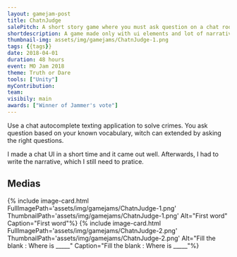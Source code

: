 ```yaml
---
layout: gamejam-post
title: ChatnJudge
salePitch: A short story game where you must ask question on a chat room system to uncover a major crime. Is the suspect telling the TRUTH or he DAREd to tell a lie?
shortdescription: A game made only with ui elements and lot of narrative.
thumbnail-img: assets/img/gamejams/ChatnJudge-1.png
tags: {{tags}}
date: 2018-04-01
duration: 48 hours
event: MO Jam 2018
theme: Truth or Dare
tools: ["Unity"]
myContribution: 
team: 
visibily: main
awards: ["Winner of Jammer's vote"]
---
```

Use a chat autocomplete texting application to solve crimes. You ask question based on your known vocabulary, witch can extended by asking the right questions.

I made a chat UI in a short time and it came out well. Afterwards, I had to write the narrative, which I still need to pratice.

## Medias
<div class="row">
{% include image-card.html FullImagePath='assets/img/gamejams/ChatnJudge-1.png' ThumbnailPath='assets/img/gamejams/ChatnJudge-1.png' Alt="First word" Caption="First word"%}
{% include image-card.html FullImagePath='assets/img/gamejams/ChatnJudge-2.png' ThumbnailPath='assets/img/gamejams/ChatnJudge-2.png' Alt="Fill the blank : Where is _____" Caption="Fill the blank : Where is _____"%}
</div>